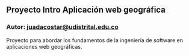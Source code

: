 ## Proyecto Intro Aplicación web geográfica
### Autor: juadacostar@udistrital.edu.co

Proyecto para abordar los fundamentos de la ingeniería de software en aplicaciones web geográficas.